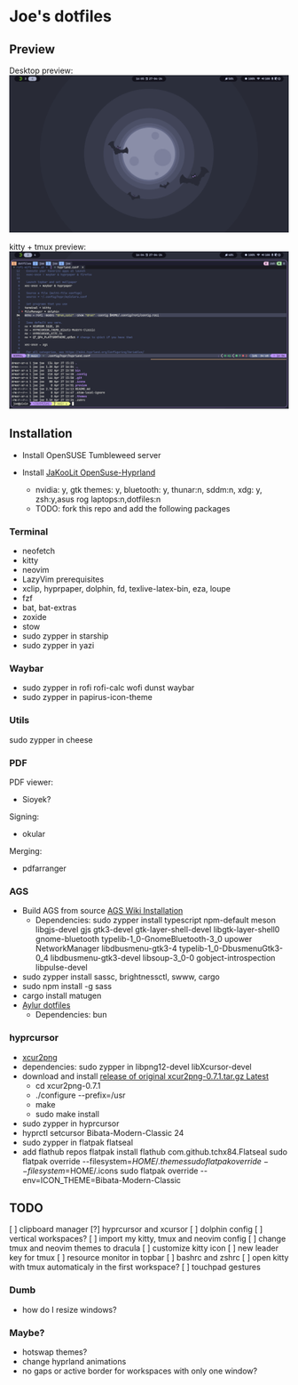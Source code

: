 # Joe's dotfiles

## Preview

Desktop preview:
![Desktop preview](preview/desktop.png)

kitty + tmux preview:
![kitty + tmux preview](preview/kitty_tmux.png)

## Installation

- Install OpenSUSE Tumbleweed server
- Install [JaKooLit OpenSuse-Hyprland](https://github.com/JaKooLit/OpenSuse-Hyprland?fbclid=IwAR3Rzc_MFDQIDP3Ql6kbvQmWMFSuTwKqsiOSk9eQqM9MAaTC34tLbsGomvU)

  - nvidia: y, gtk themes: y, bluetooth: y, thunar:n, sddm:n, xdg: y, zsh:y,asus rog laptops:n,dotfiles:n
  - TODO: fork this repo and add the following packages

### Terminal

- neofetch
- kitty
- neovim
- LazyVim prerequisites
- xclip, hyprpaper, dolphin, fd, texlive-latex-bin, eza, loupe
- fzf
- bat, bat-extras
- zoxide
- stow
- sudo zypper in starship
- sudo zypper in yazi

### Waybar

- sudo zypper in rofi rofi-calc wofi dunst waybar
- sudo zypper in papirus-icon-theme

### Utils

sudo zypper in cheese

### PDF

PDF viewer:

- Sioyek?

Signing:

- okular

Merging:

- pdfarranger

### AGS

- Build AGS from source [AGS Wiki Installation](https://aylur.github.io/ags-docs/config/installation/)
  - Dependencies: sudo zypper install typescript npm-default meson libgjs-devel gjs gtk3-devel gtk-layer-shell-devel libgtk-layer-shell0 gnome-bluetooth typelib-1_0-GnomeBluetooth-3_0 upower NetworkManager libdbusmenu-gtk3-4 typelib-1_0-DbusmenuGtk3-0_4 libdbusmenu-gtk3-devel libsoup-3_0-0 gobject-introspection libpulse-devel
- sudo zypper install sassc, brightnessctl, swww, cargo
- sudo npm install -g sass
- cargo install matugen
- [Aylur dotfiles](https://github.com/Aylur/dotfiles.git)
  - Dependencies: bun

### hyprcursor

- [xcur2png](https://github.com/eworm-de/xcur2png)
- dependencies: sudo zypper in libpng12-devel libXcursor-devel
- download and install [release of original xcur2png-0.7.1.tar.gz Latest](https://github.com/eworm-de/xcur2png/releases/tag/0.7.1)
  - cd xcur2png-0.7.1
  - ./configure --prefix=/usr
  - make
  - sudo make install
- sudo zypper in hyprcursor
- hyprctl setcursor Bibata-Modern-Classic 24
- sudo zypper in flatpak flatseal
- add flathub repos
  flatpak install flathub com.github.tchx84.Flatseal
  sudo flatpak override --filesystem=$HOME/.themes
  sudo flatpak override --filesystem=$HOME/.icons
  sudo flatpak override --env=ICON_THEME=Bibata-Modern-Classic

## TODO

[ ] clipboard manager
[?] hyprcursor and xcursor
[ ] dolphin config
[ ] vertical workspaces?
[ ] import my kitty, tmux and neovim config
[ ] change tmux and neovim themes to dracula
[ ] customize kitty icon
[ ] new leader key for tmux
[ ] resource monitor in topbar
[ ] bashrc and zshrc
[ ] open kitty with tmux automaticaly in the first workspace?
[ ] touchpad gestures

### Dumb

- how do I resize windows?

### Maybe?

- hotswap themes?
- change hyprland animations
- no gaps or active border for workspaces with only one window?
